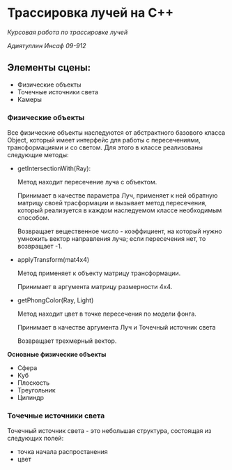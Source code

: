 # Трассировка лучей на С++

*Курсовая работа по трассировке лучей*

*Адиятуллин Инсаф 09-912*

## Элементы сцены:
- Физические объекты
- Точечные источники света
- Камеры 

### Физические объекты

Все физические объекты наследуются от абстрактного базового класса Object,
который имеет интерфейс для работы с пересечениями, трансформациями и со светом.
Для этого в классе реализованы следующие методы:
- getIntersectionWith(Ray):

    Метод находит пересечение луча с объектом.

    Принимает в качестве параметра Луч, применяет к ней обратную матрицу своей
    трасформации и вызывает метод пересечения, который реализуется в каждом наследуемом 
    классе необходимым способом.

    Возвращает вещественное число - коэффициент, на который нужно умножить вектор направления луча; 
    если пересечения нет, то возвращает -1.  

- applyTransform(mat4x4)

    Метод применяет к объекту матрицу трансформации.
    
    Принимает в аргумента матрицу размерности 4х4.

- getPhongColor(Ray, Light)
    
    Метод находит цвет в точке пересечения по модели фонга.

    Принимает в качестве аргумента Луч и Точечный источник света

    Возвращает трехмерный вектор.

**Основные физические объекты**
- Сфера
- Куб
- Плоскость
- Треугольник
- Цилиндр

### Точечные источники света

Точечный источник света - это небольшая структура, состоящая из следующих полей:
- точка начала распростанения
- цвет